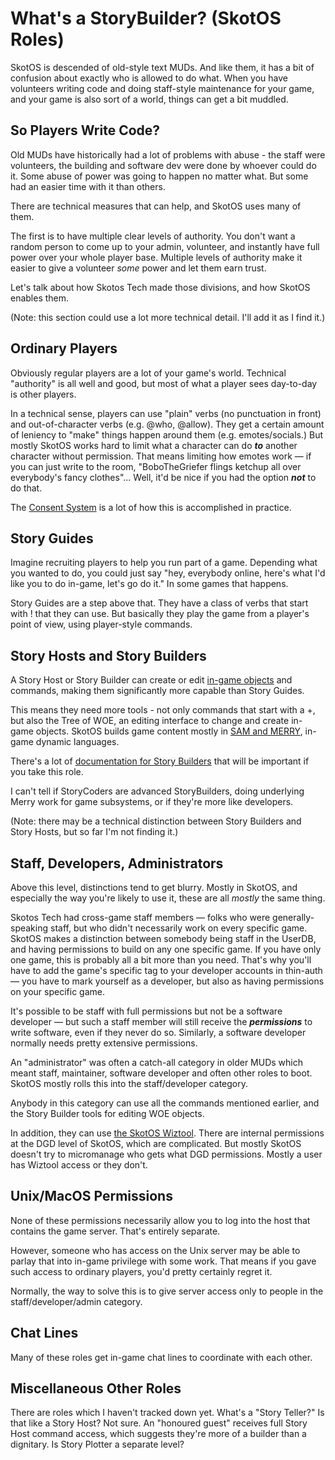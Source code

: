 # What's a StoryBuilder? (SkotOS Roles)

SkotOS is descended of old-style text MUDs. And like them, it has a bit of confusion about exactly who is allowed to do what. When you have volunteers writing code and doing staff-style maintenance for your game, and your game is also sort of a world, things can get a bit muddled.

## So Players Write Code?

Old MUDs have historically had a lot of problems with abuse - the staff were volunteers, the building and software dev were done by whoever could do it. Some abuse of power was going to happen no matter what. But some had an easier time with it than others.

There are technical measures that can help, and SkotOS uses many of them.

The first is to have multiple clear levels of authority. You don't want a random person to come up to your admin, volunteer, and instantly have full power over your whole player base. Multiple levels of authority make it easier to give a volunteer *some* power and let them earn trust.

Let's talk about how Skotos Tech made those divisions, and how SkotOS enables them.

(Note: this section could use a lot more technical detail. I'll add it as I find it.)

## Ordinary Players

Obviously regular players are a lot of your game's world. Technical "authority" is all well and good, but most of what a player sees day-to-day is other players.

In a technical sense, players can use "plain" verbs (no punctuation in front) and out-of-character verbs (e.g. @who, @allow). They get a certain amount of leniency to "make" things happen around them (e.g. emotes/socials.) But mostly SkotOS works hard to limit what a character can do ***to*** another character without permission. That means limiting how emotes work &mdash; if you can just write to the room, "BoboTheGriefer flings ketchup all over everybody's fancy clothes"... Well, it'd be nice if you had the option ***not*** to do that.

The [Consent System](../Story_Builder/ConsentSystem.md) is a lot of how this is accomplished in practice.

## Story Guides

Imagine recruiting players to help you run part of a game. Depending what you wanted to do, you could just say "hey, everybody online, here's what I'd like you to do in-game, let's go do it." In some games that happens.

Story Guides are a step above that. They have a class of verbs that start with ! that they can use. But basically they play the game from a player's point of view, using player-style commands.

## Story Hosts and Story Builders

A Story Host or Story Builder can create or edit [in-game objects](../Story_Builder/woe_workflow.md) and commands, making them significantly more capable than Story Guides.

This means they need more tools - not only commands that start with a +, but also the Tree of WOE, an editing interface to change and create in-game objects. SkotOS builds game content mostly in [SAM and MERRY](../Story_Builder/LanguageExplanation.md), in-game dynamic languages.

There's a lot of [documentation for Story Builders](../Story_Builder/) that will be important if you take this role.

I can't tell if StoryCoders are advanced StoryBuilders, doing underlying Merry work for game subsystems, or if they're more like developers.

(Note: there may be a technical distinction between Story Builders and Story Hosts, but so far I'm not finding it.)

## Staff, Developers, Administrators

Above this level, distinctions tend to get blurry. Mostly in SkotOS, and especially the way you're likely to use it, these are all *mostly* the same thing.

Skotos Tech had cross-game staff members &mdash; folks who were generally-speaking staff, but who didn't necessarily work on every specific game. SkotOS makes a distinction between somebody being staff in the UserDB, and having permissions to build on any one specific game. If you have only one game, this is probably all a bit more than you need. That's why you'll have to add the game's specific tag to your developer accounts in thin-auth &mdash; you have to mark yourself as a developer, but also as having permissions on your specific game.

It's possible to be staff with full permissions but not be a software developer &mdash; but such a staff member will still receive the ***permissions*** to write software, even if they never do so. Similarly, a software developer normally needs pretty extensive permissions.

An "administrator" was often a catch-all category in older MUDs which meant staff, maintainer, software developer and often other roles to boot. SkotOS mostly rolls this into the staff/developer category.

Anybody in this category can use all the commands mentioned earlier, and the Story Builder tools for editing WOE objects.

In addition, they can use [the SkotOS Wiztool](../Developer/SkotOS_Wiztool.md). There are internal permissions at the DGD level of SkotOS, which are complicated. But mostly SkotOS doesn't try to micromanage who gets what DGD permissions. Mostly a user has Wiztool access or they don't.

## Unix/MacOS Permissions

None of these permissions necessarily allow you to log into the host that contains the game server. That's entirely separate.

However, someone who has access on the Unix server may be able to parlay that into in-game privilege with some work. That means if you gave such access to ordinary players, you'd pretty certainly regret it.

Normally, the way to solve this is to give server access only to people in the staff/developer/admin category.

## Chat Lines

Many of these roles get in-game chat lines to coordinate with each other.

## Miscellaneous Other Roles

There are roles which I haven't tracked down yet. What's a "Story Teller?" Is that like a Story Host? Not sure. An "honoured guest" receives full Story Host command access, which suggests they're more of a builder than a dignitary. Is Story Plotter a separate level?
